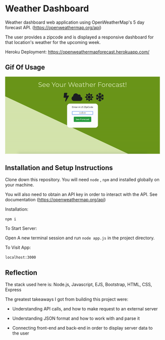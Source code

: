 # Weather Dashboard
Weather dashboard web application using OpenWeatherMap's 5 day forecast API. (https://openweathermap.org/api)

The user provides a zipcode and is displayed a responsive dashboard for that location's weather for the upcoming week.

Heroku Deployment: https://openweathermapforecast.herokuapp.com/

## Gif Of Usage

<img src = "weather.gif">

## Installation and Setup Instructions

Clone down this repository. You will need `node` , `npm` and installed globally on your machine.  

You will also need to obtain an API key in order to interact with the API. See documentation (https://openweathermap.org/api)

Installation:

`npm i`

To Start Server:

Open A new terminal session and run `node app.js` in the project directory.

To Visit App:

`localhost:3000`

## Reflection

The stack used here is: Node.js, Javascript, EJS, Bootstrap, HTML, CSS, Express

The greatest takeaways I got from building this project were:

- Understanding API calls, and how to make request to an external server

- Understanding JSON format and how to work with and parse it

- Connecting front-end and back-end in order to display server data to the user 
